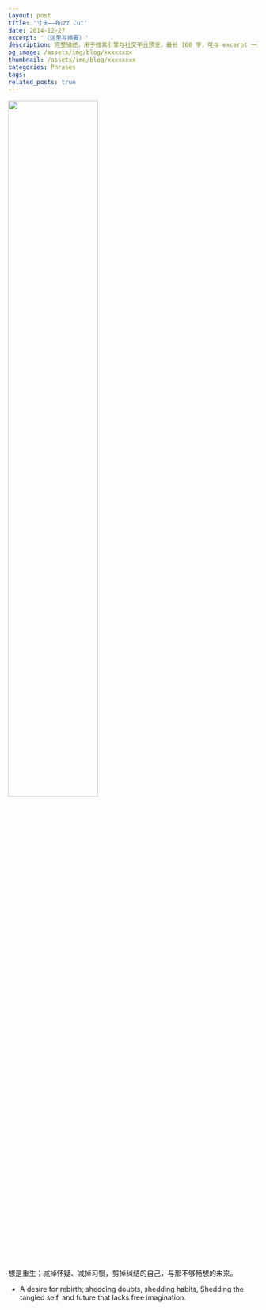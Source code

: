 ```yaml
---
layout: post
title: '寸头——Buzz Cut'
date: 2014-12-27
excerpt: '（这里写摘要）'
description: 完整描述，用于搜索引擎与社交平台预览，最长 160 字，可与 excerpt 一致
og_image: /assets/img/blog/xxxxxxxx
thumbnail: /assets/img/blog/xxxxxxxx
categories: Phrases
tags: 
related_posts: true
---
```


<img src="{{ '/assets/img/blog/xxxxxxxx' | relative_url }}" style="width:60%;">

想是重生；减掉怀疑、减掉习惯，剪掉纠结的自己，与那不够畅想的未来。

- A desire for rebirth; shedding doubts, shedding habits, Shedding the tangled self, and future that lacks free imagination.